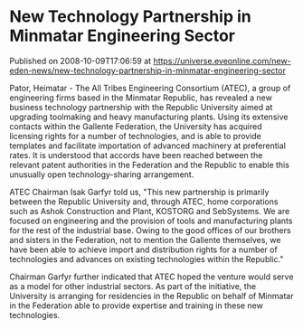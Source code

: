 # New Technology Partnership in Minmatar Engineering Sector
Published on 2008-10-09T17:06:59 at https://universe.eveonline.com/new-eden-news/new-technology-partnership-in-minmatar-engineering-sector

Pator, Heimatar - The All Tribes Engineering Consortium (ATEC), a group of engineering firms based in the Minmatar Republic, has revealed a new business technology partnership with the Republic University aimed at upgrading toolmaking and heavy manufacturing plants. Using its extensive contacts within the Gallente Federation, the University has acquired licensing rights for a number of technologies, and is able to provide templates and facilitate importation of advanced machinery at preferential rates. It is understood that accords have been reached between the relevant patent authorities in the Federation and the Republic to enable this unusually open technology-sharing arrangement.

ATEC Chairman Isak Garfyr told us, "This new partnership is primarily between the Republic University and, through ATEC, home corporations such as Ashok Construction and Plant, KOSTORG and SebSystems. We are focused on engineering and the provision of tools and manufacturing plants for the rest of the industrial base. Owing to the good offices of our brothers and sisters in the Federation, not to mention the Gallente themselves, we have been able to achieve import and distribution rights for a number of technologies and advances on existing technologies within the Republic."

Chairman Garfyr further indicated that ATEC hoped the venture would serve as a model for other industrial sectors. As part of the initiative, the University is arranging for residencies in the Republic on behalf of Minmatar in the Federation able to provide expertise and training in these new technologies.
